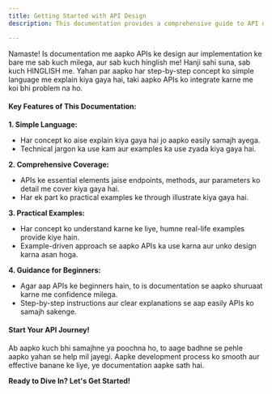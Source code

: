 ```yaml
---
title: Getting Started with API Design
description: This documentation provides a comprehensive guide to API design and implementation in simple language. Learn about the essential elements of APIs, design best practices, and practical examples to get started with APIs.

---
```

Namaste! Is documentation me aapko APIs ke design aur implementation ke bare me sab kuch milega, aur sab kuch hinglish me! Hanji sahi suna, sab kuch HINGLISH me. Yahan par aapko har step-by-step concept ko simple language me explain kiya gaya hai, taki aapko APIs ko integrate karne me koi bhi problem na ho.

#### Key Features of This Documentation:

**1. Simple Language:**
   - Har concept ko aise explain kiya gaya hai jo aapko easily samajh ayega.
   - Technical jargon ka use kam aur examples ka use zyada kiya gaya hai.

**2. Comprehensive Coverage:**
   - APIs ke essential elements jaise endpoints, methods, aur parameters ko detail me cover kiya gaya hai.
   - Har ek part ko practical examples ke through illustrate kiya gaya hai.

**3. Practical Examples:**
   - Har concept ko understand karne ke liye, humne real-life examples provide kiye hain.
   - Example-driven approach se aapko APIs ka use karna aur unko design karna asan hoga.

**4. Guidance for Beginners:**
   - Agar aap APIs ke beginners hain, to is documentation se aapko shuruaat karne me confidence milega.
   - Step-by-step instructions aur clear explanations se aap easily APIs ko samajh sakenge.

#### Start Your API Journey!

Ab aapko kuch bhi samajhne ya poochna ho, to aage badhne se pehle aapko yahan se help mil jayegi. Aapke development process ko smooth aur effective banane ke liye, ye documentation aapke sath hai.

**Ready to Dive In? Let's Get Started!**